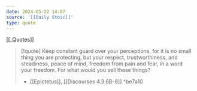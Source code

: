 ```yaml
---
date: 2024-05-22 14:07
source: '[[Daily Stoic]]'
type: quote
---
```


[[_Quotes]]

> [!quote]
> Keep constant guard over your perceptions, for it is no small thing you are protecting, but your respect, trustworthiness, and steadiness, peace of mind, freedom from pain and fear, in a word your freedom. For what would you sell these things?
> - [[Epictetus]], [[Discourses 4.3.6B-8]]
^be7a10
